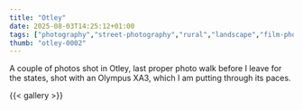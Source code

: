 ```yaml
---
title: "Otley"
date: 2025-08-03T14:25:12+01:00
tags: ["photography","street-photography","rural","landscape","film-photography"]
thumb: "otley-0002"
---
```


A couple of photos shot in Otley, last proper photo walk before I leave for the states, shot with an Olympus XA3, which I am putting through its paces.

{{< gallery >}}